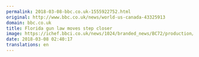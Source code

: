 ```yaml
---
permalink: 2018-03-08-bbc.co.uk-1555922752.html
original: http://www.bbc.co.uk/news/world-us-canada-43325913
domain: bbc.co.uk
title: Florida gun law moves step closer
image: https://ichef.bbci.co.uk/news/1024/branded_news/BC72/production/_100324284_045398399.jpg
date: 2018-03-08 02:40:17
translations: en
---
```


